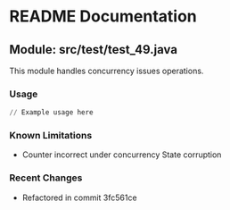 # README Documentation

## Module: src/test/test_49.java

This module handles concurrency issues operations.

### Usage

```python
// Example usage here
```

### Known Limitations

- Counter incorrect under concurrency State corruption

### Recent Changes

- Refactored in commit 3fc561ce
